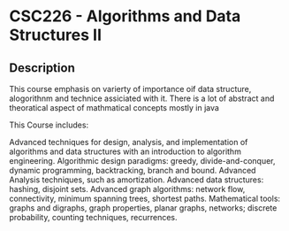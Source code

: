 # CSC226 - Algorithms and Data Structures II

## Description  

This course emphasis on varierty of importance oif data structure, alogorithnm and technice assiciated with it.  There is a lot of abstract and theoratical aspect of mathmatical concepts mostly in java

This Course includes:

Advanced techniques for design, analysis, and implementation of algorithms and data structures with an introduction to algorithm engineering. Algorithmic design paradigms: greedy, divide-and-conquer, dynamic programming, backtracking, branch and bound. Advanced Analysis techniques, such as amortization. Advanced data structures: hashing, disjoint sets. Advanced graph algorithms: network flow, connectivity, minimum spanning trees, shortest paths. Mathematical tools: graphs and digraphs, graph properties, planar graphs, networks; discrete probability, counting techniques, recurrences.
